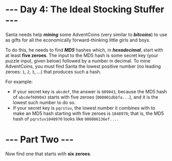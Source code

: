 # --- Day 4: The Ideal Stocking Stuffer ---

Santa needs help **_mining_** some AdventCoins (very similar to **_bitcoins_**) to use as gifts for all the economically forward-thinking little girls and boys.

To do this, he needs to find **_MD5_** hashes which, in **_hexadecimal_**, start with at least **five zeroes**. The input to the MD5 hash is some secret key (your puzzle input, given below) followed by a number in decimal. To mine AdventCoins, you must find Santa the lowest positive number (no leading zeroes: `1`, `2`, `3`, ...) that produces such a hash.

For example:

  - If your secret key is `abcdef`, the answer is `609043`, because the MD5 hash of `abcdef609043` starts with five zeroes (`000001dbbfa...`), and it is the lowest such number to do so.
  - If your secret key is `pqrstuv`, the lowest number it combines with to make an MD5 hash starting with five zeroes is `1048970`; that is, the MD5 hash of `pqrstuv1048970` looks like `000006136ef....`

# --- Part Two ---

Now find one that starts with **six zeroes**.

